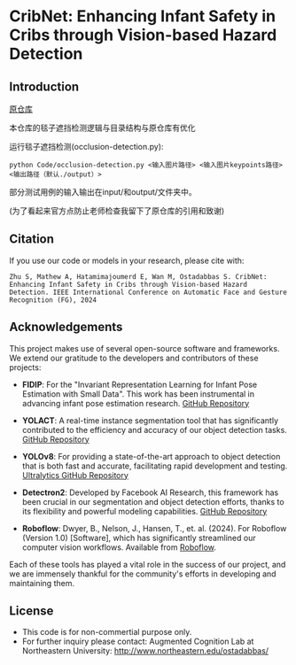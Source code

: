 # CribNet: Enhancing Infant Safety in Cribs through Vision-based Hazard Detection

## Introduction
[原仓库](https://github.com/ostadabbas/CribNet)    </br>

本仓库的毯子遮挡检测逻辑与目录结构与原仓库有优化

运行毯子遮挡检测(occlusion-detection.py):
```
python Code/occlusion-detection.py <输入图片路径> <输入图片keypoints路径> <输出路径（默认./output）>
```
部分测试用例的输入输出在input/和output/文件夹中。


(为了看起来官方点防止老师检查我留下了原仓库的引用和致谢)

## Citation

If you use our code or models in your research, please cite with:

```
Zhu S, Mathew A, Hatamimajoumerd E, Wan M, Ostadabbas S. CribNet: Enhancing Infant Safety in Cribs through Vision-based Hazard Detection. IEEE International Conference on Automatic Face and Gesture Recognition (FG), 2024
```

## Acknowledgements

This project makes use of several open-source software and frameworks. We extend our gratitude to the developers and contributors of these projects:

- **FIDIP**: For the "Invariant Representation Learning for Infant Pose Estimation with Small Data". This work has been instrumental in advancing infant pose estimation research. [GitHub Repository](https://github.com/ostadabbas/Infant-Pose-Estimation)

- **YOLACT**: A real-time instance segmentation tool that has significantly contributed to the efficiency and accuracy of our object detection tasks. [GitHub Repository](https://github.com/dbolya/yolact)

- **YOLOv8**: For providing a state-of-the-art approach to object detection that is both fast and accurate, facilitating rapid development and testing. [Ultralytics GitHub Repository](https://github.com/ultralytics/ultralytics)

- **Detectron2**: Developed by Facebook AI Research, this framework has been crucial in our segmentation and object detection efforts, thanks to its flexibility and powerful modeling capabilities. [GitHub Repository](https://github.com/facebookresearch/detectron2)

- **Roboflow**: Dwyer, B., Nelson, J., Hansen, T., et. al. (2024). For Roboflow (Version 1.0) [Software], which has significantly streamlined our computer vision workflows. Available from [Roboflow](https://roboflow.com).

Each of these tools has played a vital role in the success of our project, and we are immensely thankful for the community's efforts in developing and maintaining them.


## License 
* This code is for non-commertial purpose only. 
* For further inquiry please contact: Augmented Cognition Lab at Northeastern University: http://www.northeastern.edu/ostadabbas/ 




